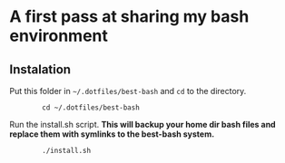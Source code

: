 # A first pass at sharing my bash environment

## Instalation
Put this folder in `~/.dotfiles/best-bash` and `cd` to the directory.

```
        cd ~/.dotfiles/best-bash
```
Run the install.sh script. **This will backup your home dir bash files and replace them with symlinks to the best-bash system.**

```
        ./install.sh
```
